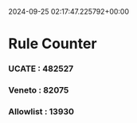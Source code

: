 2024-09-25 02:17:47.225792+00:00
# Rule Counter 
 ### UCATE : 482527

 ### Veneto : 82075

 ### Allowlist : 13930